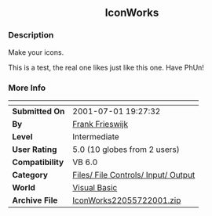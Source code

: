 ﻿<div align="center">

## IconWorks


</div>

### Description

Make your icons.

This is a test, the real one likes just like this one. Have PhUn!
 
### More Info
 


<span>             |<span>
---                |---
**Submitted On**   |2001-07-01 19:27:32
**By**             |[Frank Frieswijk](https://github.com/Planet-Source-Code/PSCIndex/blob/master/ByAuthor/frank-frieswijk.md)
**Level**          |Intermediate
**User Rating**    |5.0 (10 globes from 2 users)
**Compatibility**  |VB 6\.0
**Category**       |[Files/ File Controls/ Input/ Output](https://github.com/Planet-Source-Code/PSCIndex/blob/master/ByCategory/files-file-controls-input-output__1-3.md)
**World**          |[Visual Basic](https://github.com/Planet-Source-Code/PSCIndex/blob/master/ByWorld/visual-basic.md)
**Archive File**   |[IconWorks22055722001\.zip](https://github.com/Planet-Source-Code/frank-frieswijk-iconworks__1-24649/archive/master.zip)








